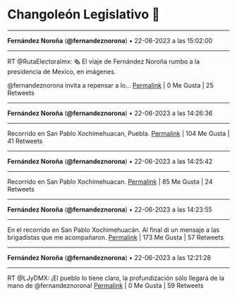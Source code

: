 # Changoleón Legislativo 🙈
*****
**Fernández Noroña** (**@fernandeznorona**) • 22-06-2023 a las 15:02:00
*****
RT @RutaElectoralmx: 🗞 El viaje de Fernández Noroña rumbo a la presidencia de Mexico, en imágenes.


@fernandeznorona invita a repensar a lo…
[Permalink](https://twitter.com/fernandeznorona/status/1672017118890708995) | 0 Me Gusta | 25 Retweets
*****
**Fernández Noroña** (**@fernandeznorona**) • 22-06-2023 a las 14:26:36
*****
Recorrido en San Pablo Xochimehuacan, Puebla.
[Permalink](https://twitter.com/fernandeznorona/status/1672008211682197505) | 104 Me Gusta | 41 Retweets
*****
**Fernández Noroña** (**@fernandeznorona**) • 22-06-2023 a las 14:25:42
*****
Recorrido en San Pablo Xochimehuacan.
[Permalink](https://twitter.com/fernandeznorona/status/1672007983977598976) | 85 Me Gusta | 24 Retweets
*****
**Fernández Noroña** (**@fernandeznorona**) • 22-06-2023 a las 14:23:55
*****
En el recorrido en San Pablo Xochimehuacán. Al final di un mensaje a las brigadistas que me acompañaron.
[Permalink](https://twitter.com/fernandeznorona/status/1672007537334587393) | 173 Me Gusta | 57 Retweets
*****
**Fernández Noroña** (**@fernandeznorona**) • 22-06-2023 a las 12:21:28
*****
RT @LJyDMX: ¡El pueblo lo tiene claro, la profundización sólo llegará de la mano de @fernandeznorona!
[Permalink](https://twitter.com/fernandeznorona/status/1671976721606922241) | 0 Me Gusta | 59 Retweets